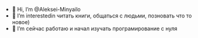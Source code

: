 - 👋 Hi, I’m @Aleksei-Minyailo
- 👀 I’m interestedin  читать книги, общаться с людьми, позновать что то новое)
- 🌱 I’m  сейчас работаю и начал изучать програмирование с нуля

<!---
Aleksei-Minyailo/Aleksei-Minyailo is a ✨ special ✨ repository because its `README.md` (this file) appears on your GitHub profile.
You can click the Preview link to take a look at your changes.
--->

